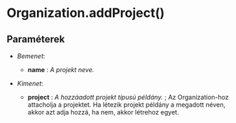 


# Organization.addProject()

##  Paraméterek
- *Bemenet*:
  - **name**   : *A projekt neve.*

- *Kimenet*:
  - **project**  : *A hozzáadott projekt típusú példány.* 
;
Az Organization-hoz attacholja a projektet.
Ha létezik projekt példány a megadott néven, akkor azt adja hozzá, ha nem, akkor létrehoz egyet.

